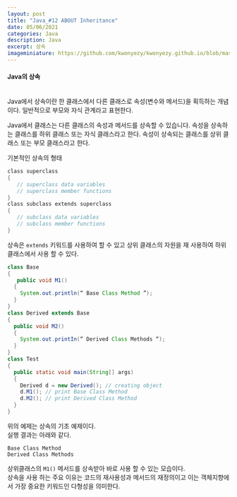 ```yaml
---
layout: post
title: "Java_#12 ABOUT Inheritance"
date: 05/06/2021
categories: Java
description: Java
excerpt: 상속
imageminiature: https://github.com/kwonyezy/kwonyezy.github.io/blob/master/_posts/pictures/greyimg.png?raw=true
---
```

#### Java의 상속<br><br>

Java에서 상속이란 한 클래스에서 다른 클래스로 속성(변수와 메서드)을 획득하는 개념이다. 일반적으로 부모와 자식 관계라고 표현한다.

Java에서 클래스는 다른 클래스의 속성과 메서드를 상속할 수 있습니다. 속성을 상속하는 클래스를 하위 클래스 또는 자식 클래스라고 한다. 속성이 상속되는 클래스를 상위 클래스 또는 부모 클래스라고 한다.

기본적인 상속의 형태

```java
class​ superclass 
{ 
   // superclass data variables 
   // superclass member functions 
} 
class​ subclass ​extends​ superclass 
{ 
   // subclass data variables 
   // subclass member functions 
}
```

상속은 ```extends``` 키워드를 사용하여 할 수 있고 상위 클래스의 자원을 재 사용하여 하위 클래스에서 사용 할 수 있다.

```java
class Base 
{ 
   public void M1() 
  { 
    System.out.println(“ Base Class Method ”); 
  } 
} 
class Derived extends Base 
{ 
  public void M2() 
  { 
    System.out.printIn(“ Derived Class Methods “); 
  } 
} 
class Test 
{ 
  public static void main(String[] args) 
  { 
    Derived d = new Derived(); // creating object 
    d.M1(); // print Base Class Method 
    d.M2(); // print Derived Class Method 
  } 
} 
```

위의 예제는 상속의 기초 예제이다.    
실행 결과는 아래와 같다.

```
Base Class Method
Derived Class Methods
```

상위클래스의 ```M1()``` 메서드를 상속받아 바로 사용 할 수 있는 모습이다.    
상속을 사용 하는 주요 이유는 코드의 재사용성과 메서드의 재정의이고 이는 객체지향에서 가장 중요한 키워드인 다형성을 의미한다.
